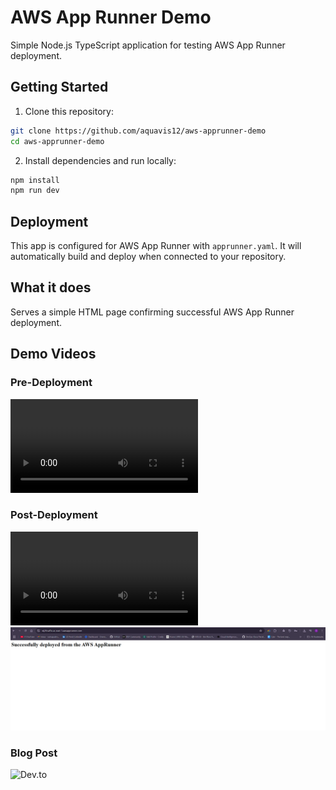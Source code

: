 # AWS App Runner Demo

Simple Node.js TypeScript application for testing AWS App Runner deployment.

## Getting Started

1. Clone this repository:
```bash
git clone https://github.com/aquavis12/aws-apprunner-demo
cd aws-apprunner-demo
```

2. Install dependencies and run locally:
```bash
npm install
npm run dev
```



## Deployment

This app is configured for AWS App Runner with `apprunner.yaml`. It will automatically build and deploy when connected to your repository.

## What it does

Serves a simple HTML page confirming successful AWS App Runner deployment.

## Demo Videos

### Pre-Deployment
![Demo Video - Setup and Configuration](https://apprunner-demo-videos-2025.s3.us-east-1.amazonaws.com/app-runner-demo.mp4)

### Post-Deployment
![Demo Video - Running Application](https://apprunner-demo-videos-2025.s3.us-east-1.amazonaws.com/app-runner-demo-1.mp4)
![Final Output](/demo_images/app-runner-demo-ss.png)

### Blog Post
 ![Dev.to](https://dev.to/aws-builders/aws-app-runner-the-easiest-way-to-deploy-containers-to-the-cloud-5fbf)